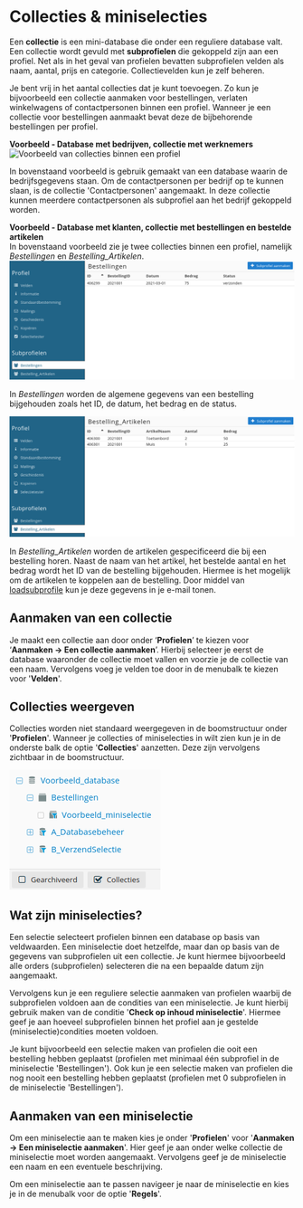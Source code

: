 # Collecties & miniselecties
Een **collectie** is een mini-database die onder een reguliere database valt. Een collectie wordt gevuld met **subprofielen** die gekoppeld zijn aan een profiel. Net als in het geval van profielen bevatten subprofielen velden als naam, aantal, prijs en categorie. Collectievelden kun je zelf beheren.

Je bent vrij in het aantal collecties dat je kunt toevoegen. Zo kun je bijvoorbeeld een collectie aanmaken voor bestellingen, verlaten winkelwagens of contactpersonen binnen een profiel. Wanneer je een collectie voor bestellingen aanmaakt bevat deze de bijbehorende bestellingen per profiel.

**Voorbeeld - Database met bedrijven, collectie met werknemers**  
![Voorbeeld van collecties binnen een profiel](../images/nl/collectie_voorbeeld.png)

In bovenstaand voorbeeld is gebruik gemaakt van een database waarin de bedrijfsgegevens staan. Om de contactpersonen per bedrijf op te kunnen slaan, is de collectie 'Contactpersonen' aangemaakt. In deze collectie kunnen meerdere contactpersonen als subprofiel aan het bedrijf gekoppeld worden.  

**Voorbeeld - Database met klanten, collectie met bestellingen en bestelde artikelen**  
In bovenstaand voorbeeld zie je twee collecties binnen een profiel, namelijk *Bestellingen* en *Bestelling_Artikelen*.  
![Voorbeeld van collecties binnen een profiel](../images/nl/collectie_voorbeeld2.png)

In *Bestellingen* worden de algemene gegevens van een bestelling bijgehouden zoals het ID, de datum, het bedrag en de status. 

![Voorbeeld van collecties binnen een profiel](../images/nl/collectie_voorbeeld3.png)

In *Bestelling_Artikelen* worden de artikelen gespecificeerd die bij een bestelling horen. Naast de naam van het artikel, het bestelde aantal en het bedrag wordt het ID van de bestelling bijgehouden. Hiermee is het mogelijk om de artikelen te koppelen aan de bestelling. Door middel van [loadsubprofile](./loadprofile-and-loadsubprofile) kun je deze gegevens in je e-mail tonen.

## Aanmaken van een collectie
Je maakt een collectie aan door onder ‘**Profielen**’ te kiezen voor ‘**Aanmaken -> Een collectie aanmaken**’. Hierbij selecteer je eerst de database waaronder de collectie moet vallen en voorzie je de collectie van een naam. Vervolgens voeg je velden toe door in de menubalk te kiezen voor '**Velden**'.

## Collecties weergeven
Collecties worden niet standaard weergegeven in de boomstructuur onder '**Profielen**'. Wanneer je collecties of miniselecties in wilt zien kun je in de onderste balk de optie '**Collecties**' aanzetten. Deze zijn vervolgens zichtbaar in de boomstructuur.

![Voorbeeld van collecties binnen de boomstructuur](../images/nl/collectie_boomstructuur.png)

## Wat zijn miniselecties?
Een selectie selecteert profielen binnen een database op basis van veldwaarden. Een miniselectie doet hetzelfde, maar dan op basis van de gegevens van subprofielen uit een collectie. Je kunt hiermee bijvoorbeeld alle orders (subprofielen) selecteren die na een bepaalde datum zijn aangemaakt.

Vervolgens kun je een reguliere selectie aanmaken van profielen waarbij de subprofielen voldoen aan de condities van een miniselectie. Je kunt hierbij gebruik maken van de conditie '**Check op inhoud miniselectie**'. Hiermee geef je aan hoeveel subprofielen binnen het profiel aan je gestelde (miniselectie)condities moeten voldoen.

Je kunt bijvoorbeeld een selectie maken van profielen die ooit een bestelling hebben geplaatst (profielen met minimaal één subprofiel in de miniselectie 'Bestellingen'). Ook kun je een selectie maken van profielen die nog nooit een bestelling hebben geplaatst (profielen met 0 subprofielen in de miniselectie 'Bestellingen').

## Aanmaken van een miniselectie
Om een miniselectie aan te maken kies je onder '**Profielen**' voor '**Aanmaken -> Een miniselectie aanmaken**'. Hier geef je aan onder welke collectie de miniselectie moet worden aangemaakt. Vervolgens geef je de miniselectie een naam en een eventuele beschrijving.

Om een miniselectie aan te passen navigeer je naar de miniselectie en kies je in de menubalk voor de optie '**Regels**'.

